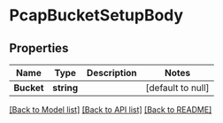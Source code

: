 # PcapBucketSetupBody

## Properties
Name | Type | Description | Notes
------------ | ------------- | ------------- | -------------
**Bucket** | **string** |  | [default to null]

[[Back to Model list]](../README.md#documentation-for-models) [[Back to API list]](../README.md#documentation-for-api-endpoints) [[Back to README]](../README.md)

